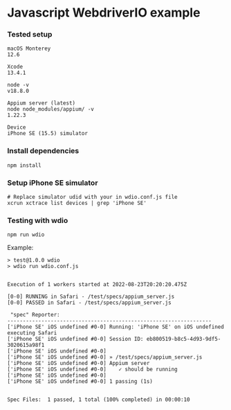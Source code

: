 # Javascript WebdriverIO example

### Tested setup

```
macOS Monterey
12.6
```
```
Xcode
13.4.1
```
```
node -v
v18.8.0
```
```
Appium server (latest)
node node_modules/appium/ -v
1.22.3
```
```
Device
iPhone SE (15.5) simulator
```

### Install dependencies

```
npm install
```

### Setup iPhone SE simulator

```
# Replace simulator udid with your in wdio.conf.js file
xcrun xctrace list devices | grep 'iPhone SE'
```

### Testing with wdio

```
npm run wdio
```
Example:
```
> test@1.0.0 wdio
> wdio run wdio.conf.js


Execution of 1 workers started at 2022-08-23T20:20:20.475Z

[0-0] RUNNING in Safari - /test/specs/appium_server.js
[0-0] PASSED in Safari - /test/specs/appium_server.js

 "spec" Reporter:
------------------------------------------------------------------
['iPhone SE' iOS undefined #0-0] Running: 'iPhone SE' on iOS undefined executing Safari
['iPhone SE' iOS undefined #0-0] Session ID: eb800519-b8c5-4d93-9df5-3020615a98f1
['iPhone SE' iOS undefined #0-0]
['iPhone SE' iOS undefined #0-0] » /test/specs/appium_server.js
['iPhone SE' iOS undefined #0-0] Appium server
['iPhone SE' iOS undefined #0-0]    ✓ should be running
['iPhone SE' iOS undefined #0-0]
['iPhone SE' iOS undefined #0-0] 1 passing (1s)


Spec Files:	 1 passed, 1 total (100% completed) in 00:00:10
```
